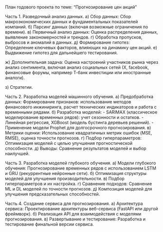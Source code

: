 План годового проекта по теме: “Прогнозирование цен акций”

Часть 1. Разведочный анализ данных.
а) Сбор данных: 
Сбор макроэкономических данных и фундаментальных показателей компаний.
б) Парсинг данных (включая возможные ограничения по времени).
в) Первичный анализ данных:
Оценка распределения данных, выявление закономерностей и трендов.
г) Обработка пропусков, выбросов и аномалий в данных.
д) Формирование гипотез:
Определение ключевых факторов, влияющих на динамику цен акций.
е) Выдвижение гипотез для дальнейшего тестирования.

ж) Дополнительная задача:
Оценка настроений участников рынка через анализ сентимента, включая анализ социальных сетей (Х, facebook, финансовые форумы, например Т-банк инвестиции или иностранные аналоги).

з) Стратегии.

Часть 2. Разработка моделей машинного обучения.
а) Предобработка данных:
Формирование признаков: использование методов финансового инжиниринга, расчет технических индикаторов и работа с временными рядами.
б) Разработка моделей:
     - SARIMAX (классическое моделирование временных рядов): учет сезонности и остатков.
     - Линейная регрессия, XGBoost (модель бустинга деревьев решений).
     - Применение модели Prophet для долгосрочного прогнозирования.
в) Метрики оценки:
Использование квадратичных метрик ошибок (MSE, RMSE), оценка точности прогнозов.
г) Подбор гиперпараметров:
Оптимизация моделей с целью улучшения прогностической способности.
д) Выводы: Сравнение результатов моделей и выбор наилучшей.

Часть 3. Разработка моделей глубокого обучения.
а) Модели глубокого обучения:
Прогнозирование временных рядов с использованием LSTM и GRU (рекуррентные нейронные сети).
б) Оптимизация структуры моделей для улучшения производительности.
в) Подбор гиперпараметров и их настройка.
г) Сравнение подходов:
Сравнение ML и DL моделей по точности прогнозов.
д) Композиция моделей для улучшения предсказательных способностей.

Часть 4. Создание сервиса для прогнозирования.
а) Архитектура сервиса:
Проектирование архитектуры веб-сервиса (FastAPI или другой фреймворк).
б) Реализация API для взаимодействия с моделями прогнозирования.
в) Развертывание и тестирование:
Разработка и тестирование финальной версии сервиса.
